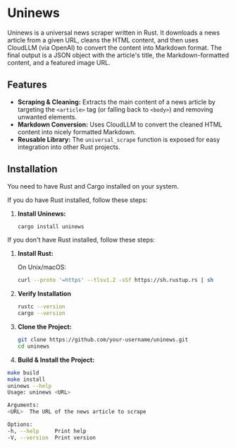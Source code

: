 # Uninews

Uninews is a universal news scraper written in Rust. It downloads a news article from a given URL, cleans the HTML content, and then uses CloudLLM (via OpenAI) to convert the content into Markdown format. The final output is a JSON object with the article's title, the Markdown-formatted content, and a featured image URL.

## Features

- **Scraping & Cleaning:** Extracts the main content of a news article by targeting the `<article>` tag (or falling back to `<body>`) and removing unwanted elements.
- **Markdown Conversion:** Uses CloudLLM to convert the cleaned HTML content into nicely formatted Markdown.
- **Reusable Library:** The `universal_scrape` function is exposed for easy integration into other Rust projects.

## Installation

You need to have Rust and Cargo installed on your system.

If you do have Rust installed, follow these steps:

1. **Install Uninews:**
   ```bash
   cargo install uninews
   ```  

If you don't have Rust installed, follow these steps:

1. **Install Rust:**

   On Unix/macOS:
   ```bash
   curl --proto '=https' --tlsv1.2 -sSf https://sh.rustup.rs | sh
   ```
   
2. **Verify Installation**
   ```bash
   rustc --version
   cargo --version
   ```

3. **Clone the Project:**
    ```bash
    git clone https://github.com/your-username/uninews.git
    cd uninews
   ```
   
4. **Build & Install the Project:**
```bash
make build
make install
uninews --help
Usage: uninews <URL>

Arguments:
<URL>  The URL of the news article to scrape

Options:
-h, --help     Print help
-V, --version  Print version
```   
